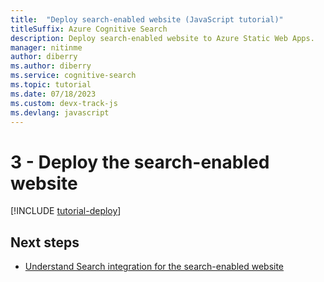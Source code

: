 ```yaml
---
title:  "Deploy search-enabled website (JavaScript tutorial)"
titleSuffix: Azure Cognitive Search
description: Deploy search-enabled website to Azure Static Web Apps.
manager: nitinme
author: diberry
ms.author: diberry
ms.service: cognitive-search
ms.topic: tutorial
ms.date: 07/18/2023
ms.custom: devx-track-js
ms.devlang: javascript
---
```


# 3 - Deploy the search-enabled website

[!INCLUDE [tutorial-deploy](includes/tutorial-add-search-website-create-app.md)]

## Next steps

* [Understand Search integration for the search-enabled website](tutorial-javascript-search-query-integration.md)
